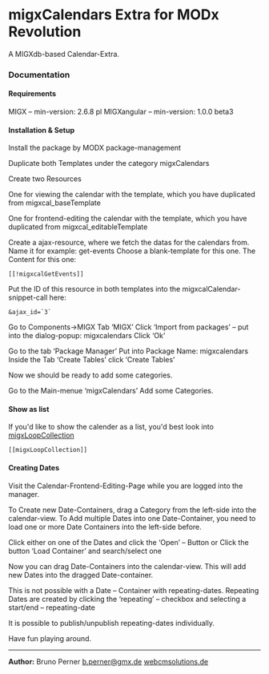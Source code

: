 migxCalendars Extra for MODx Revolution
=======================================

A MIGXdb-based Calendar-Extra.

### Documentation

#### Requirements
MIGX – min-version: 2.6.8 pl 
MIGXangular – min-version: 1.0.0 beta3

#### Installation & Setup
Install the package by MODX package-management

Duplicate both Templates under the category migxCalendars

Create two Resources

One for viewing the calendar with the template, which you have duplicated from 
migxcal_baseTemplate

One for frontend-editing the calendar with the template, which you have duplicated from 
migxcal_editableTemplate

Create a ajax-resource, where we fetch the datas for the calendars from.
Name it for example: get-events
Choose a blank-template for this one.
The Content for this one:

```
[[!migxcalGetEvents]]
``` 
Put the ID of this resource in both templates into the migxcalCalendar-snippet-call here:
```
&ajax_id=`3`
```

Go to Components->MIGX Tab ‘MIGX’
Click ‘Import from packages’ – put into the dialog-popup: migxcalendars
Click ‘Ok’

Go to the tab ‘Package Manager’
Put into Package Name: migxcalendars
Inside the Tab ‘Create Tables’ click ‘Create Tables’

Now we should be ready to add some categories.

Go to the Main-menue ‘migxCalendars’
Add some Categories.

#### Show as list
If you'd like to show the calender as a list, you'd best look into [migxLoopCollection](https://github.com/Bruno17/MIGX/wiki/migxLoopCollection)
```
[[migxLoopCollection]]
```

#### Creating Dates
Visit the Calendar-Frontend-Editing-Page while you are logged into the manager.

To Create new Date-Containers, drag a Category from the left-side into the calendar-view.
To Add multiple Dates into one Date-Container, you need to load one or more Date Containers into the left-side before.

Click either on one of the Dates and click the ‘Open’ – Button
or
Click the button ‘Load Container’ and search/select one

Now you can drag Date-Containers into the calendar-view.
This will add new Dates into the dragged Date-container.

This is not possible with a Date – Container with repeating-dates.
Repeating Dates are created by clicking the ‘repeating’ – checkbox and selecting a start/end – repeating-date

It is possible to publish/unpublish repeating-dates individually.

Have fun playing around.


---

**Author:** Bruno Perner b.perner@gmx.de [webcmsolutions.de](http://www.webcmsolutions.de)
